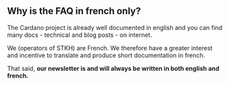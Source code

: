 ## Why is the FAQ in french only?

The Cardano project is already well documented in english and you can find many docs - technical and blog posts - on internet.

We (operators of STKH) are French. We therefore have a greater interest and incentive to translate and produce short documentation in french.

That said, **our newsletter is and will always be written in both english and french.**
